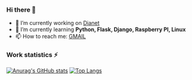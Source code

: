 ### Hi there 👋
- 🔭 I’m currently working on [Dianet](https://dianet.pl/)
- 🌱 I’m currently learning **Python, Flask, Django, Raspberry PI, Linux**
- 📫 How to reach me: [GMAIL](mailto:kamil.cecherz@gmail.com)

### Work statistics ⚡
[![Anurag's GitHub stats](https://github-readme-stats.vercel.app/api?username=pangeon&show_icons=true)](https://github.com/anuraghazra/github-readme-stats)
[![Top Langs](https://github-readme-stats.vercel.app/api/top-langs/?username=pangeon&layout=compact&langs_count=10)](https://github.com/anuraghazra/github-readme-stats)



<!--
**pangeon/pangeon** is a ✨ _special_ ✨ repository because its `README.md` (this file) appears on your GitHub profile.

Here are some ideas to get you started:

- 🔭 I’m currently working on ...
- 🌱 I’m currently learning ...
- 👯 I’m looking to collaborate on ...
- 🤔 I’m looking for help with ...
- 💬 Ask me about ...
- 📫 How to reach me: ...
- 😄 Pronouns: ...
- ⚡ Fun fact: ...
-->
